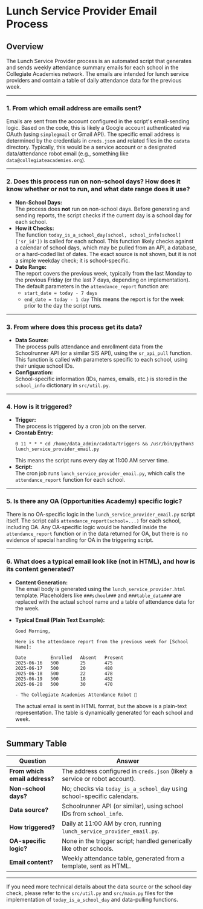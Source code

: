 # Lunch Service Provider Email Process

## Overview
The Lunch Service Provider process is an automated script that generates and sends weekly attendance summary emails for each school in the Collegiate Academies network. The emails are intended for lunch service providers and contain a table of daily attendance data for the previous week.

---

### 1. From which email address are emails sent?
Emails are sent from the account configured in the script's email-sending logic. Based on the code, this is likely a Google account authenticated via OAuth (using `simplegmail` or Gmail API). The specific email address is determined by the credentials in `creds.json` and related files in the `cadata` directory. Typically, this would be a service account or a designated data/attendance robot email (e.g., something like `data@collegiateacademies.org`).

---

### 2. Does this process run on non-school days? How does it know whether or not to run, and what date range does it use?
- **Non-School Days:**  
  The process does **not** run on non-school days. Before generating and sending reports, the script checks if the current day is a school day for each school.
- **How it Checks:**  
  The function `today_is_a_school_day(school, school_info[school]['sr_id'])` is called for each school. This function likely checks against a calendar of school days, which may be pulled from an API, a database, or a hard-coded list of dates. The exact source is not shown, but it is not a simple weekday check; it is school-specific.
- **Date Range:**  
  The report covers the previous week, typically from the last Monday to the previous Friday (or the last 7 days, depending on implementation). The default parameters in the `attendance_report` function are:
  - `start_date = today - 7 days`
  - `end_date = today - 1 day`
  This means the report is for the week prior to the day the script runs.

---

### 3. From where does this process get its data?
- **Data Source:**  
  The process pulls attendance and enrollment data from the Schoolrunner API (or a similar SIS API), using the `sr_api_pull` function. This function is called with parameters specific to each school, using their unique school IDs.
- **Configuration:**  
  School-specific information (IDs, names, emails, etc.) is stored in the `school_info` dictionary in `src/util.py`.

---

### 4. How is it triggered?
- **Trigger:**  
  The process is triggered by a cron job on the server.
- **Crontab Entry:**  
  ```
  0 11 * * * cd /home/data_admin/cadata/triggers && /usr/bin/python3 lunch_service_provider_email.py
  ```
  This means the script runs every day at 11:00 AM server time.
- **Script:**  
  The cron job runs `lunch_service_provider_email.py`, which calls the `attendance_report` function for each school.

---

### 5. Is there any OA (Opportunities Academy) specific logic?
There is no OA-specific logic in the `lunch_service_provider_email.py` script itself. The script calls `attendance_report(school=...)` for each school, including OA. Any OA-specific logic would be handled inside the `attendance_report` function or in the data returned for OA, but there is no evidence of special handling for OA in the triggering script.

---

### 6. What does a typical email look like (not in HTML), and how is its content generated?
- **Content Generation:**  
  The email body is generated using the `lunch_service_provider.html` template. Placeholders like `###school###` and `###table_data###` are replaced with the actual school name and a table of attendance data for the week.
- **Typical Email (Plain Text Example):**

  ```
  Good Morning,

  Here is the attendance report from the previous week for [School Name]:

  Date         Enrolled   Absent   Present
  2025-06-16   500        25       475
  2025-06-17   500        20       480
  2025-06-18   500        22       478
  2025-06-19   500        18       482
  2025-06-20   500        30       470

  - The Collegiate Academies Attendance Robot 🤖
  ```

  The actual email is sent in HTML format, but the above is a plain-text representation. The table is dynamically generated for each school and week.

---

## Summary Table

| Question | Answer |
|----------|--------|
| **From which email address?** | The address configured in `creds.json` (likely a service or robot account). |
| **Non-school days?** | No; checks via `today_is_a_school_day` using school-specific calendars. |
| **Data source?** | Schoolrunner API (or similar), using school IDs from `school_info`. |
| **How triggered?** | Daily at 11:00 AM by cron, running `lunch_service_provider_email.py`. |
| **OA-specific logic?** | None in the trigger script; handled generically like other schools. |
| **Email content?** | Weekly attendance table, generated from a template, sent as HTML. |

---

If you need more technical details about the data source or the school day check, please refer to the `src/util.py` and `src/main.py` files for the implementation of `today_is_a_school_day` and data-pulling functions.
